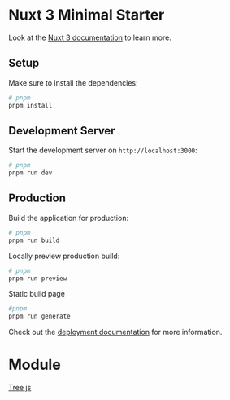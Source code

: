 # Nuxt 3 Minimal Starter

Look at the [Nuxt 3 documentation](https://nuxt.com/docs/getting-started/introduction) to learn more.

## Setup

Make sure to install the dependencies:

```bash
# pnpm
pnpm install
```

## Development Server

Start the development server on `http://localhost:3000`:

```bash
# pnpm
pnpm run dev
```

## Production

Build the application for production:

```bash
# pnpm
pnpm run build
```

Locally preview production build:

```bash
# pnpm
pnpm run preview
```

Static build page 
```bash
#pnpm
pnpm run generate
```

Check out the [deployment documentation](https://nuxt.com/docs/getting-started/deployment) for more information.

# Module 

[Tree js](https://nuxt.com/modules/tresjs) 
